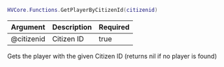 ```lua
HVCore.Functions.GetPlayerByCitizenId(citizenid)
```

| Argument | Description | Required |
| ----------- | ----------- | ----------- |
| @citizenid |Citizen ID | true |

Gets the player with the given Citizen ID (returns nil if no player is found)